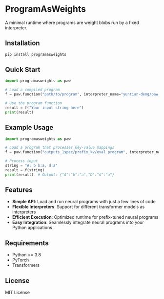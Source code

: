 # ProgramAsWeights

A minimal runtime where programs are weight blobs run by a fixed interpreter.

## Installation

```bash
pip install programasweights
```

## Quick Start

```python
import programasweights as paw

# Load a compiled program
f = paw.function("path/to/program", interpreter_name="yuntian-deng/paw-interpreter")

# Use the program function
result = f("Your input string here")
print(result)
```

## Example Usage

```python
import programasweights as paw

# Load a program that processes key-value mappings
f = paw.function("outputs_1spec/prefix_kv/eval_program", interpreter_name="yuntian-deng/paw-interpreter")

# Process input
string = "A: b b:a, d:a"
result = f(string)
print(result)  # Output: {"A":"b":"a","D":"d":"a"}
```

## Features

- **Simple API**: Load and run neural programs with just a few lines of code
- **Flexible Interpreters**: Support for different transformer models as interpreters
- **Efficient Execution**: Optimized runtime for prefix-tuned neural programs
- **Easy Integration**: Seamlessly integrate neural programs into your Python applications

## Requirements

- Python >= 3.8
- PyTorch
- Transformers

## License

MIT License
